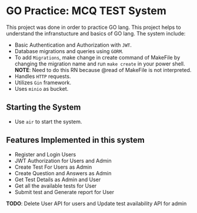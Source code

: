 # GO Practice: MCQ TEST System 
This project was done in order to practice GO lang. This project helps to understand the infranstucture and basics of GO lang. The system include:
- Basic Authentication and Authorization with `JWT`.
- Database migrations and queries using `GORM`.
 - To add `Migrations`, make change in create command of MakeFile by changing the migration name and run `make create` in your power shell.
 **NOTE**: Need to do this RN because @read of MakeFile is not interpreted. 
- Handles `HTTP` requests.
- Utilizes `Gin` framework. 
- Uses `minio` as bucket. 

## Starting the System
- Use `air` to start the system.

## Features Implemented in this system
- Register and Login Users
- JWT Authorization for Users and Admin
- Create Test For Users as Admin
- Create Question and Answers as Admin
- Get Test Details as Admin and User
- Get all the available tests for User
- Submit test and Generate report for User

**TODO**: Delete User API for users and Update test availability API for admin 


